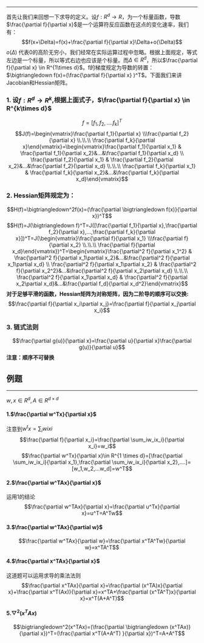 ***
首先让我们来回想一下求导的定义。设$f:R^d\rightarrow R$，为一个标量函数，导数$\frac{\partial f}{\partial x}$是一个运算符反应函数在这点的变化速率，我们有：
$$f(x+\Delta)=f(x)+\frac{\partial f}{\partial x}\Delta+o(\Delta)$$
$o(\Delta)$ 代表0的高阶无穷小，我们经常在实际运算过程中忽略。根据上面规定，等式左边是一个标量，所以等式右边也应该是个标量。而$\Delta \in R^d$，所以$\frac{\partial f}{\partial x} \in R^{1\times d}$。f的梯度规定为导数的转置：$\bigtriangledown f(x)=(\frac{\partial f}{\partial x} )^T$。下面我们来讲Jacobian和Hessian矩阵。
### 1. 设$f:R^d\rightarrow R^k$,根据上面式子，$\frac{\partial f}{\partial x} \in R^{k\times d}$
$$f=[f_1,f_2,....f_k]^T$$
$$J(f)=\begin{vmatrix}\frac{\partial f_1}{\partial x} \\\frac{\partial f_2}{\partial x} \\.\\.\\ \frac{\partial f_k}{\partial x}\end{vmatrix}=\begin{vmatrix}\frac{\partial f_1}{\partial x_1} & \frac{\partial f_1}{\partial x_2}&...&\frac{\partial f_1}{\partial x_d} \\ \frac{\partial f_2}{\partial x_1} & \frac{\partial f_2}{\partial x_2}&...&\frac{\partial f_2}{\partial x_d} \\.\\.\\ \frac{\partial f_k}{\partial x_1} & \frac{\partial f_k}{\partial x_2}&...&\frac{\partial f_k}{\partial x_d}\end{vmatrix}$$


### 2. Hessian矩阵规定为：
$$H(f)=\bigtriangledown^2f(x)=(\frac{\partial \bigtriangledown f(x)}{\partial x})^T$$
$$H(f)=J(\bigtriangledown f)^T=J([\frac{\partial f_1}{\partial x},\frac{\partial f_2}{\partial x},...,\frac{\partial f_k}{\partial x}])^T=J(\begin{vmatrix}\frac{\partial f}{\partial x_1} \\\frac{\partial f}{\partial x_2} \\.\\.\\ \frac{\partial f}{\partial x_d}\end{vmatrix})^T=\begin{vmatrix}\frac{\partial^2 f}{\partial x_1^2} & \frac{\partial^2 f}{\partial x_1\partial x_2}&...&\frac{\partial^2 f}{\partial x_1\partial x_d} \\ \frac{\partial^2 f}{\partial x_1\partial x_2} & \frac{\partial^2 f}{\partial x_2^2}&...&\frac{\partial^2 f}{\partial x_2\partial x_d} \\.\\.\\ \frac{\partial^2 f}{\partial x_1\partial x_d} & \frac{\partial^2 f}{\partial x_2\partial x_d}&...&\frac{\partial f_d}{\partial x_d^2}\end{vmatrix}$$
**对于足够平滑的函数，Hessian矩阵为对称矩阵，因为二阶导的顺序可以交换:**$$\frac{\partial f}{\partial x_i\partial x_j}=\frac{\partial f}{\partial x_j\partial x_i}$$





### 3. 链式法则
$$\frac{\partial g(u)}{\partial x}=\frac{\partial u}{\partial x}\frac{\partial g(u)}{\partial u}$$
**注意：顺序不可替换**



## 例题
***
$w,x \in R^d,A \in R^{d \times d}$

#### 1.$\frac{\partial w^Tx}{\partial x}$

注意到$w^tx=\sum_iwixi$
$$\frac{\partial f}{\partial x_i}=\frac{\partial \sum_iw_ix_i}{\partial x_i}=w_i$$
$$\frac{\partial w^Tx}{\partial x}\in R^{1 \times d}=[\frac{\partial \sum_iw_ix_i}{\partial x_1},\frac{\partial \sum_iw_ix_i}{\partial x_2},....]=[w_1,w_2,...w_d]=w^T$$

#### 2.$\frac{\partial w^TAx}{\partial x}$

运用1的结论
$$\frac{\partial w^TAx}{\partial x}=\frac{\partial u^Tx}{\partial x}=u^T=A^Tw$$

#### 3.$\frac{\partial w^TAx}{\partial w}$

$$\frac{\partial w^TAx}{\partial w}=\frac{\partial x^TA^Tw}{\partial w}=x^TA^T$$


#### 4.$\frac{\partial x^TAx}{\partial x}$

这道题可以运用求导的乘法法则
$$\frac{\partial x^TAx}{\partial x}=\frac{\partial (x^TA)x}{\partial x}+\frac{\partial x^T(Ax)}{\partial x}=x^TA+\frac{\partial (x^TA^T)x}{\partial x}=x^T(A+A^T)$$

#### 5.$\bigtriangledown^2(x^TAx)$

$$\bigtriangledown^2(x^TAx)=(\frac{\partial \bigtriangledown (x^TAx)}{\partial x})^T=(\frac{\partial x^T(A+A^T) }{\partial x})^T=A+A^T$$


